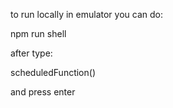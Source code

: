 to run locally in emulator you can do:

npm run shell

after type:

scheduledFunction() 

and press enter
